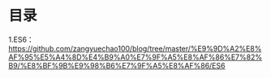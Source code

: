 <h1>目录</h1>

1.ES6：https://github.com/zangyuechao100/blog/tree/master/%E9%9D%A2%E8%AF%95%E5%A4%8D%E4%B9%A0%E7%9F%A5%E8%AF%86%E7%82%B9/%E8%BF%9B%E9%98%B6%E7%9F%A5%E8%AF%86/ES6